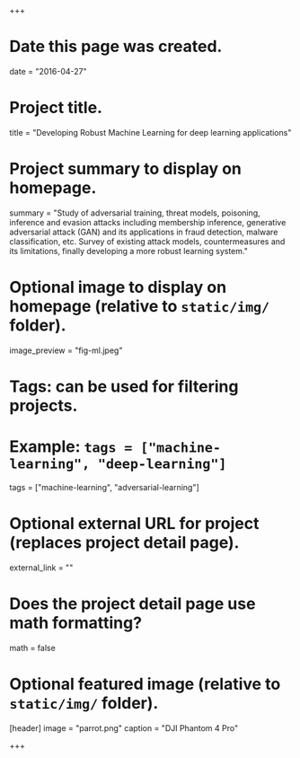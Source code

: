 +++
# Date this page was created.
date = "2016-04-27"

# Project title.
title = "Developing Robust Machine Learning for deep learning applications"

# Project summary to display on homepage.
summary = "Study of adversarial training, threat models, poisoning, inference and evasion attacks including membership inference, generative adversarial attack (GAN) and its applications in fraud detection, malware classification, etc. Survey of existing attack models, countermeasures and its limitations, finally developing a more robust learning system."

# Optional image to display on homepage (relative to `static/img/` folder).
image_preview = "fig-ml.jpeg"

# Tags: can be used for filtering projects.
# Example: `tags = ["machine-learning", "deep-learning"]`
tags = ["machine-learning", "adversarial-learning"]

# Optional external URL for project (replaces project detail page).
external_link = ""

# Does the project detail page use math formatting?
math = false

# Optional featured image (relative to `static/img/` folder).
[header]
image = "parrot.png"
caption = "DJI Phantom 4 Pro"

+++
